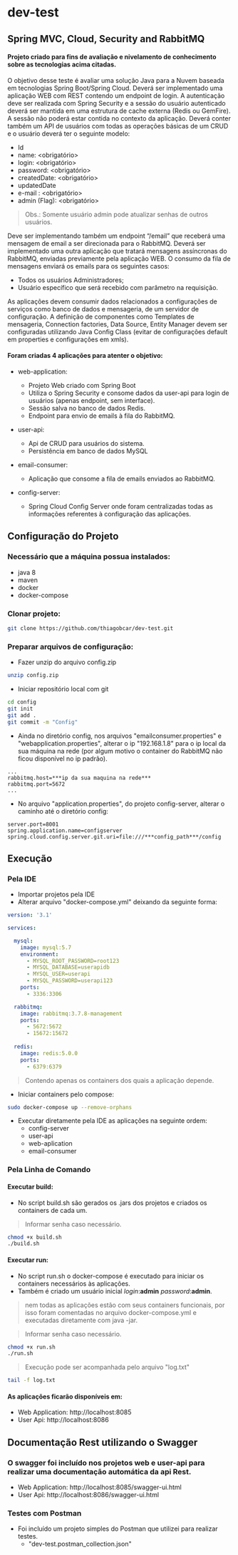 # dev-test
## Spring MVC, Cloud, Security and RabbitMQ
#### Projeto criado para fins de avaliação e nivelamento de conhecimento sobre as tecnologias acima citadas.

O objetivo desse teste é avaliar uma solução Java para a Nuvem baseada em tecnologias Spring
Boot/Spring Cloud.
Deverá ser implementado uma aplicação WEB com REST contendo um endpoint de login. A autenticação
deve ser realizada com Spring Security e a sessão do usuário autenticado deverá ser mantida em uma
estrutura de cache externa (Redis ou GemFire). A sessão não poderá estar contida no contexto da
aplicação.
Deverá conter também um API de usuários com todas as operações básicas de um CRUD e o usuário
deverá ter o seguinte modelo:

* Id
* name: <obrigatório>
* login: <obrigatório>
* password: <obrigatório>
* createdDate: <obrigatório>
* updatedDate
* e-mail : <obrigatório>
* admin (Flag): <obrigatório>

>Obs.: Somente usuário admin pode atualizar senhas de outros usuários.

Deve ser implementando também um endpoint “/email” que receberá uma mensagem de email a ser
direcionada para o RabbitMQ.
Deverá ser implementado uma outra aplicação que tratará mensagens assíncronas do RabbitMQ,
enviadas previamente pela aplicação WEB. O consumo da fila de mensagens enviará os emails para os
seguintes casos:
  - Todos os usuários Administradores;
  - Usuário específico que será recebido com parâmetro na requisição.

As aplicações devem consumir dados relacionados a configurações de serviços como banco de dados e
mensageria, de um servidor de configuração.
A definição de componentes como Templates de mensageria, Connection factories, Data Source, Entity
Manager devem ser configuradas utilizando Java Config Class (evitar de configurações default em
properties e configurações em xmls).

#### Foram criadas 4 aplicações para atenter o objetivo:

* web-application:
  * Projeto Web criado com Spring Boot
  * Utiliza o Spring Security e consome dados da user-api para login de usuários (apenas endpoint, sem interface).
  * Sessão salva no banco de dados Redis.
  * Endpoint para envio de emails à fila do RabbitMQ.

* user-api:
  * Api de CRUD para usuários do sistema.
  * Persistência em banco de dados MySQL

* email-consumer:
  * Aplicação que consome a fila de emails enviados ao RabbitMQ.

* config-server:
  * Spring Cloud Config Server onde foram centralizadas todas as informações referentes à configuração das aplicações.

## Configuração do Projeto
### Necessário que a máquina possua instalados:
- java 8
- maven
- docker
- docker-compose

### Clonar projeto:
```sh
git clone https://github.com/thiagobcar/dev-test.git
```

### Preparar arquivos de configuração:
- Fazer unzip do arquivo config.zip
```sh
unzip config.zip
```
- Iniciar repositório local com git
```sh
cd config
git init
git add .
git commit -m "Config"
```
- Ainda no diretório config, nos arquivos "emailconsumer.properties" e "webapplication.properties", alterar o ip 
"192.168.1.8" para o ip local da sua máquina na rede (por algum motivo o container do RabbitMQ não ficou disponível
no ip padrão).
```
...
rabbitmq.host=***ip da sua maquina na rede***
rabbitmq.port=5672
...
```
- No arquivo "application.properties", do projeto config-server, alterar o caminho até o diretório config:
```
server.port=8001
spring.application.name=configserver
spring.cloud.config.server.git.uri=file:///***config_path***/config
```

## Execução

### Pela IDE
- Importar projetos pela IDE
- Alterar arquivo "docker-compose.yml" deixando da seguinte forma:
```yml
version: '3.1'

services:

  mysql:
    image: mysql:5.7
    environment:
      - MYSQL_ROOT_PASSWORD=root123
      - MYSQL_DATABASE=userapidb
      - MYSQL_USER=userapi
      - MYSQL_PASSWORD=userapi123
    ports:
      - 3336:3306

  rabbitmq:
    image: rabbitmq:3.7.8-management
    ports:
      - 5672:5672
      - 15672:15672
  
  redis:
    image: redis:5.0.0
    ports:
      - 6379:6379
```
> Contendo apenas os containers dos quais a aplicação depende.
- Iniciar containers pelo compose:
```sh
sudo docker-compose up --remove-orphans
```
- Executar diretamente pela IDE as aplicações na seguinte ordem:
  * config-server
  * user-api
  * web-aplication
  * email-consumer

### Pela Linha de Comando
#### Executar build:
- No script build.sh são gerados os .jars dos projetos e criados os containers de cada um.
> Informar senha caso necessário.
```sh
chmod +x build.sh
./build.sh
```

#### Executar run:
- No script run.sh o docker-compose é executado para iniciar os containers necessários às aplicações.
- Também é criado um usuário inicial *login*:**admin** *password*:**admin**.
> nem todas as aplicações estão com seus containers funcionais, por isso foram comentadas no arquivo docker-compose.yml e executadas diretamente com java -jar.

> Informar senha caso necessário.
```sh
chmod +x run.sh
./run.sh
```
> Execução pode ser acompanhada pelo arquivo "log.txt"
```sh
tail -f log.txt
```
#### As aplicações ficarão disponíveis em:
* Web Application: http://localhost:8085
* User Api: http://localhost:8086

## Documentação Rest utilizando o Swagger
### O swagger foi incluído nos projetos web e user-api para realizar uma documentação automática da api Rest.
* Web Application: http://localhost:8085/swagger-ui.html
* User Api: http://localhost:8086/swagger-ui.html

### Testes com Postman
* Foi incluído um projeto simples do Postman que utilizei para realizar testes.
  * "dev-test.postman_collection.json"
